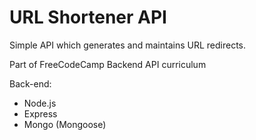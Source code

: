 URL Shortener API
=================

Simple API which generates and maintains URL redirects.

Part of FreeCodeCamp Backend API curriculum

Back-end:

  * Node.js
  * Express
  * Mongo (Mongoose)
